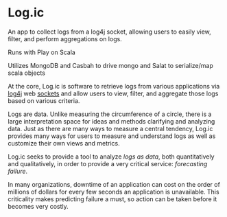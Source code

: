 Log.ic
=====================================

An app to collect logs from a log4j socket, allowing users to easily view, filter, and perform aggregations on logs.

Runs with Play on Scala

Utilizes MongoDB and Casbah to drive mongo and Salat to serialize/map scala objects

At the core, Log.ic is software to retrieve logs from various applications via
<a href="http://logging.apache.org/log4j/2.x/">log4j</a> web <a href="http://logging.apache.org/log4j/2.x/manual/appenders.html#SocketAppender">sockets</a> and allow
users to view, filter, and aggregate those logs based on various criteria.

Logs are data.  Unlike measuring the circumference of a circle, there is a large interpretation space for ideas and methods
clarifying and analyzing data. Just as there are many ways to measure a central tendency, Log.ic provides many ways for users
to measure and understand logs as well as customize their own views and metrics.

Log.ic seeks to provide a tool to analyze <i>logs as data</i>, both quantitatively and qualitatively, in order to provide a very
critical service: <i>forecasting failure</i>.

In many organizations, downtime of an application can cost on the order of millions of dollars for every few seconds
an application is unavailable.  This criticality makes predicting failure a must, so action can be taken before
it becomes very costly.


